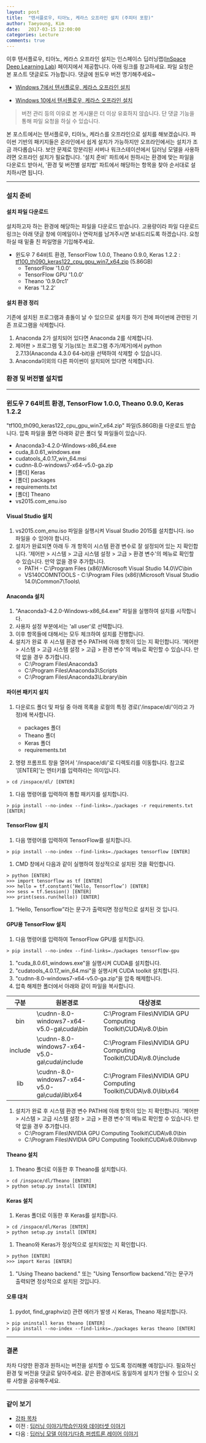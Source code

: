 ```yaml
---
layout: post
title:  "텐서플로우, 티아노, 케라스 오프라인 설치 (주피터 포함)"
author: Taeyoung, Kim
date:   2017-03-15 12:00:00
categories: Lecture
comments: true
---
```

이후 텐서플로우, 티아노, 케라스 오프라인 설치는 인스페이스 딥러닝랩([InSpace Deep Learning Lab](https://inspace4u.github.io/dllab/)) 페이지에서 제공합니다. 아래 링크를 참고하세요. 파일 요청은 본 포스트 댓글로도 가능합니다. 댓글에 원도우 버전 명기해주세요~

* [Windows 7에서 텐서플로우, 케라스 오프라인 설치](https://inspace4u.github.io/dllab/lecture/2017/10/13/Windows_7_Keras_Offline_Install.html)

* [Windows 10에서 텐서플로우, 케라스 오프라인 설치](https://inspace4u.github.io/dllab/lecture/2017/10/13/Windows_10_Keras_Offline_Install.html)

> 버전 관리 등의 이유로 본 게시물은 더 이상 유효하지 않습니다. 단 댓글 기능을 통해 파일 요청을 하실 수 있습니다.

본 포스트에서는 텐서플로우, 티아노, 케라스를 오프라인으로 설치를 해보겠습니다. 파이썬 기반의 패키지들은 온라인에서 쉽게 설치가 가능하지만 오프라인에서는 설치가 조금 까다롭습니다. 보안 문제로 망분리된 서버나 워크스테이션에서 딥러닝 모델을 사용하려면 오프라인 설치가 필요합니다. '설치 준비' 파트에서 원하시는 환경에 맞는 파일을 다운로드 받아서, '환경 및 버전별 설치법' 파트에서 해당하는 항목을 찾아 순서대로 설치하시면 됩니다. 

---

### 설치 준비

#### 설치 파일 다운로드

설치하고자 하는 환경에 해당하는 파일을 다운로드 받습니다. 고용량이라 파일 다운로드 링크는 아래 댓글 창에 이메일이나 연락처를 남겨주시면 보내드리도록 하겠습니다. 요청하실 때 밑줄 친 파일명을 기입해주세요.

* 윈도우 7 64비트 환경, TensorFlow 1.0.0, Theano 0.9.0, Keras 1.2.2 : <U>tf100_th090_keras122_cpu_gpu_win7_x64.zip</U> (5.86GB)
    * TensorFlow '1.0.0'
    * TensorFlow GPU '1.0.0'
    * Theano '0.9.0rc1'    
    * Keras '1.2.2'
    
#### 설치 환경 정리

기존에 설치된 프로그램과 충돌이 날 수 있으므로 설치를 하기 전에 파이썬에 관련된 기존 프로그램을 삭제합니다. 

1. Anaconda 2가 설치되어 있다면 Anaconda 2를 삭제합니다.
1. 제어판 > 프로그램 및 기능(또는 프로그램 추가/제거)에서 python 2.7.13(Anaconda 4.3.0 64-bit)을 선택하여 삭제할 수 있습니다.
1. Anaconda이외의 다른 파이썬이 설치되어 있다면 삭제합니다.

### 환경 및 버전별 설치법

---

### 윈도우 7 64비트 환경, TensorFlow 1.0.0, Theano 0.9.0, Keras 1.2.2

"tf100_th090_keras122_cpu_gpu_win7_x64.zip" 파일(5.86GB)을 다운로드 받습니다. 압축 파일을 풀면 아래와 같은 폴더 및 파일들이 있습니다.

* Anaconda3-4.2.0-Windows-x86_64.exe
* cuda_8.0.61_windows.exe
* cudatools_4.0.17_win_64.msi
* cudnn-8.0-windows7-x64-v5.0-ga.zip
* [폴더] Keras
* [폴더] packages
* requirements.txt
* [폴더] Theano
* vs2015.com_enu.iso

#### Visual Studio 설치
1. vs2015.com_enu.iso 파일을 실행시켜 Visual Studio 2015를 설치합니다. iso 파일을 수 있어야 합니다.
1. 설치가 완료되면 아래 두 개 항목이 시스템 환경 변수로 잘 설정되어 있는 지 확인합니다. '제어판 > 시스템 > 고급 시스템 설정 > 고급 > 환경 변수'의 메뉴로 확인할 수 있습니다. 만약 없을 경우 추가합니다. 
    * PATH - C:\Program Files (x86)\Microsoft Visual Studio 14.0\VC\bin
    * VS140COMNTOOLS - C:\Program Files (x86)\Microsoft Visual Studio 14.0\Common7\Tools\
              
#### Anaconda 설치
1. "Anaconda3-4.2.0-Windows-x86_64.exe" 파일을 실행하여 설치를 시작합니다.
1. 사용자 설정 부분에서는 'all user'로 선택합니다.
1. 이후 항목들에 대해서는 모두 체크하여 설치를 진행합니다.
1. 설치가 완료 후 시스템 환경 변수 PATH에 아래 항목이 있는 지 확인합니다. '제어판 > 시스템 > 고급 시스템 설정 > 고급 > 환경 변수'의 메뉴로 확인할 수 있습니다. 만약 없을 경우 추가합니다. 
    * C:\Program Files\Anaconda3
    * C:\Program Files\Anaconda3\Scripts
    * C:\Program Files\Anaconda3\Library\bin

#### 파이썬 패키지 설치
1. 다운로드 폴더 및 파일 중 아래 목록을 로컬의 특정 경로('/inspace/dl/'이라고 가정)에 복사합니다.
    * packages 폴더
    * Theano 폴더
    * Keras 폴더
    * requirements.txt
        
1. 명령 프롬프트 창을 열어서 '/inspace/dl/'로 디렉토리를 이동합니다. 참고로 '[ENTER]'는 엔터키를 입력하라는 의미입니다.
```
> cd /inspace/dl/ [ENTER]
```
1. 다음 명령어를 입력하여 통합 패키지를 설치합니다. 
```
> pip install --no-index --find-links=./packages -r requirements.txt [ENTER]
```
    
#### TensorFlow 설치

1. 다음 명령어를 입력하여 TensorFlow를 설치합니다.   
```
> pip install --no-index --find-links=./packages tensorflow [ENTER]
```
1. CMD 창에서 다음과 같이 실행하여 정상적으로 설치된 것을 확인합니다.
```
> python [ENTER]   
>>> import tensorflow as tf [ENTER]
>>> hello = tf.constant(‘Hello, Tensorflow’) [ENTER]
>>> sess = tf.Session() [ENTER]
>>> print(sess.run(hello)) [ENTER]
```
1. “Hello, Tensorflow”라는 문구가 출력되면 정상적으로 설치된 것 입니다.

#### GPU용 TensorFlow 설치

1. 다음 명령어를 입력하여 TensorFlow GPU를 설치합니다.
```
> pip install --no-index --find-links=./packages tensorflow-gpu
```
1. "cuda_8.0.61_windows.exe"을 실행시켜 CUDA를 설치합니다.
1. "cudatools_4.0.17_win_64.msi"을 실행시켜 CUDA toolkit 설치합니다.
1. "cudnn-8.0-windows7-x64-v5.0-ga.zip"을 압축 해제합니다.
1. 압축 해제한 폴더에서 아래와 같이 파일을 복사합니다.

|구분|원본경로|대상경로|
|:-:|-|-|
|bin|\cudnn-8.0-windows7-x64-v5.0-ga\cuda\bin|C:\Program Files\NVIDIA GPU Computing Toolkit\CUDA\v8.0\bin|
|include|\cudnn-8.0-windows7-x64-v5.0-ga\cuda\include|C:\Program Files\NVIDIA GPU Computing Toolkit\CUDA\v8.0\include|
|lib|\cudnn-8.0-windows7-x64-v5.0-ga\cuda\lib\x64|C:\Program Files\NVIDIA GPU Computing Toolkit\CUDA\v8.0\lib\x64|

1. 설치가 완료 후 시스템 환경 변수 PATH에 아래 항목이 있는 지 확인합니다. '제어판 > 시스템 > 고급 시스템 설정 > 고급 > 환경 변수'의 메뉴로 확인할 수 있습니다. 만약 없을 경우 추가합니다. 
    * C:\Program Files\NVIDIA GPU Computing Toolkit\CUDA\v8.0\bin
    * C:\Program Files\NVIDIA GPU Computing Toolkit\CUDA\v8.0\libnvvp

#### Theano 설치

1. Theano 폴더로 이동한 후 Theano를 설치합니다. 
```   
> cd /inspace/dl/Theano [ENTER]
> python setup.py install [ENTER]
```

#### Keras 설치

1. Keras 폴더로 이동한 후 Keras를 설치합니다.
```
> cd /inspace/dl/Keras [ENTER]
> python setup.py install [ENTER] 
```
1. Theano와 Keras가 정상적으로 설치되었는 지 확인합니다.
```
> python [ENTER] 
>>> import Keras [ENTER]
```

1. "Using Theano backend." 또는 "Using Tensorflow backend.”라는 문구가 출력되면 정상적으로 설치된 것입니다. 
    
#### 오류 대처
1. pydot, find_graphviz() 관련 에러가 발생 시 Keras, Theano 재설치합니다.
```
> pip uninstall keras theano [ENTER]
> pip install --no-index --find-links=./packages keras theano [ENTER]
```

---

### 결론

차차 다양한 환경과 원하시는 버전을 설치할 수 있도록 정리해볼 예정입니다. 필요하신 환경 및 버전을 댓글로 달아주세요. 같은 환경에서도 동일하게 설치가 안될 수 있으니 오류 사항을 공유해주세요.

---

### 같이 보기

* [강좌 목차](https://tykimos.github.io/lecture/)
* 이전 : [딥러닝 이야기/학습인자와 데이터셋 이야기](https://tykimos.github.io/2017/03/25/Dataset_and_Fit_Talk/)
* 다음 : [딥러닝 모델 이야기/다층 퍼셉트론 레이어 이야기](https://tykimos.github.io/2017/01/27/MLP_Layer_Talk/)

